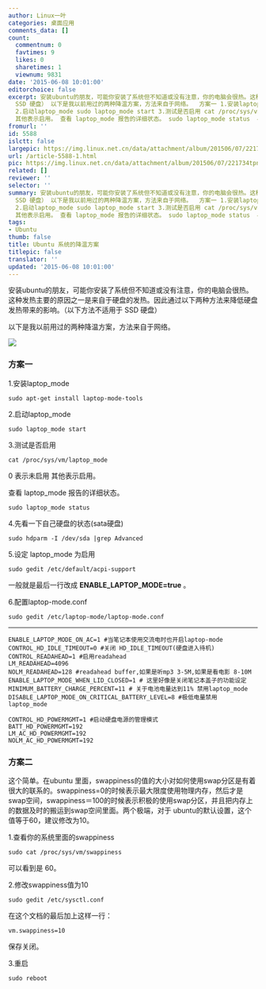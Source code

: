 ```yaml
---
author: Linux一叶
categories: 桌面应用
comments_data: []
count:
  commentnum: 0
  favtimes: 9
  likes: 0
  sharetimes: 1
  viewnum: 9831
date: '2015-06-08 10:01:00'
editorchoice: false
excerpt: 安装ubuntu的朋友，可能你安装了系统但不知道或没有注意，你的电脑会很热。这种发热主要的原因之一是来自于硬盘的发热。因此通过以下两种方法来降低硬盘发热带来的影响。（以下方法不适用于
  SSD 硬盘） 以下是我以前用过的两种降温方案，方法来自于网络。  方案一 1.安装laptop_mode sudo apt-getinstall laptop-mode-tools
  2.启动laptop_mode sudo laptop_mode start 3.测试是否启用 cat /proc/sys/vm/laptop_mode 0 表示未启用
  其他表示启用。 查看 laptop_mode 报告的详细状态。 sudo laptop_mode status  4.先看一下自己硬盘的状态(sa
fromurl: ''
id: 5588
islctt: false
largepic: https://img.linux.net.cn/data/attachment/album/201506/07/221734tpnnqo674pypp7g7.png
url: /article-5588-1.html
pic: https://img.linux.net.cn/data/attachment/album/201506/07/221734tpnnqo674pypp7g7.png.thumb.jpg
related: []
reviewer: ''
selector: ''
summary: 安装ubuntu的朋友，可能你安装了系统但不知道或没有注意，你的电脑会很热。这种发热主要的原因之一是来自于硬盘的发热。因此通过以下两种方法来降低硬盘发热带来的影响。（以下方法不适用于
  SSD 硬盘） 以下是我以前用过的两种降温方案，方法来自于网络。  方案一 1.安装laptop_mode sudo apt-getinstall laptop-mode-tools
  2.启动laptop_mode sudo laptop_mode start 3.测试是否启用 cat /proc/sys/vm/laptop_mode 0 表示未启用
  其他表示启用。 查看 laptop_mode 报告的详细状态。 sudo laptop_mode status  4.先看一下自己硬盘的状态(sa
tags:
- Ubuntu
thumb: false
title: Ubuntu 系统的降温方案
titlepic: false
translator: ''
updated: '2015-06-08 10:01:00'
---
```


安装ubuntu的朋友，可能你安装了系统但不知道或没有注意，你的电脑会很热。这种发热主要的原因之一是来自于硬盘的发热。因此通过以下两种方法来降低硬盘发热带来的影响。（以下方法不适用于 SSD 硬盘）


以下是我以前用过的两种降温方案，方法来自于网络。


![](/data/attachment/album/201506/07/221734tpnnqo674pypp7g7.png)


### 方案一


1.安装laptop\_mode



```
sudo apt-get install laptop-mode-tools
```

2.启动laptop\_mode



```
sudo laptop_mode start
```

3.测试是否启用



```
cat /proc/sys/vm/laptop_mode
```

0 表示未启用 其他表示启用。


查看 laptop\_mode 报告的详细状态。



```
sudo laptop_mode status 
```

4.先看一下自己硬盘的状态(sata硬盘)



```
sudo hdparm -I /dev/sda |grep Advanced
```

5.设定 laptop\_mode 为启用



```
sudo gedit /etc/default/acpi-support
```

一般就是最后一行改成 **ENABLE\_LAPTOP\_MODE=true** 。


6.配置laptop-mode.conf



```
sudo gedit /etc/laptop-mode/laptop-mode.conf
```



---



```
ENABLE_LAPTOP_MODE_ON_AC=1 #当笔记本使用交流电时也开启laptop-mode
CONTROL_HD_IDLE_TIMEOUT=0 #关闭 HD_IDLE_TIMEOUT(硬盘进入待机)
CONTROL_READAHEAD=1 #启用readahead
LM_READAHEAD=4096
NOLM_READAHEAD=128 #readahead buffer,如果是听mp3 3-5M,如果是看电影 8-10M
ENABLE_LAPTOP_MODE_WHEN_LID_CLOSED=1 # 这里好像是关闭笔记本盖子的功能设定
MINIMUM_BATTERY_CHARGE_PERCENT=11 # 关于电池电量达到11% 禁用laptop_mode 
DISABLE_LAPTOP_MODE_ON_CRITICAL_BATTERY_LEVEL=8 #极低电量禁用 laptop_mode

CONTROL_HD_POWERMGMT=1 #启动硬盘电源的管理模式
BATT_HD_POWERMGMT=192
LM_AC_HD_POWERMGMT=192
NOLM_AC_HD_POWERMGMT=192 
```

### 方案二


这个简单。在ubuntu 里面，swappiness的值的大小对如何使用swap分区是有着很大的联系的。swappiness=0的时候表示最大限度使用物理内存，然后才是 swap空间，swappiness＝100的时候表示积极的使用swap分区，并且把内存上的数据及时的搬运到swap空间里面。两个极端，对于 ubuntu的默认设置，这个值等于60，建议修改为10。


1.查看你的系统里面的swappiness



```
sudo cat /proc/sys/vm/swappiness
```

可以看到是 60。


2.修改swappiness值为10



```
sudo gedit /etc/sysctl.conf
```

在这个文档的最后加上这样一行：



```
vm.swappiness=10
```

保存关闭。


3.重启



```
sudo reboot
```